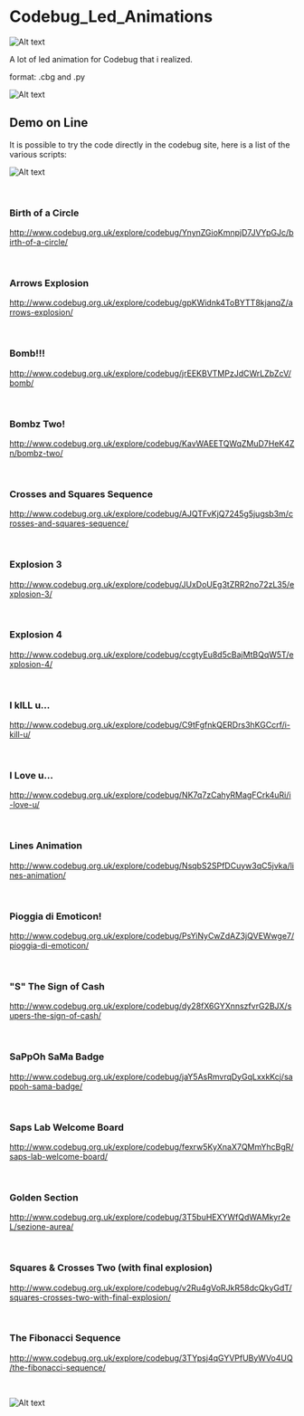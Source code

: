 # Codebug_Led_Animations

![Alt text](https://raw.githubusercontent.com/JonnyBanana/Codebug_Led_Animations/master/IMG/cb.jpg)

A lot of led animation for Codebug that i realized. 

format: .cbg and .py

![Alt text](https://raw.githubusercontent.com/JonnyBanana/Codebug_Led_Animations/master/IMG/codebug.png)


<h2>Demo on Line</h2>

It is possible to try the code directly in the codebug site, here is a list of the various scripts:


![Alt text](https://github.com/JonnyBanana/Codebug_Led_Animations/blob/master/IMG/giphy.gif)

</BR>

<h3>Birth of a Circle</h3>

http://www.codebug.org.uk/explore/codebug/YnynZGioKmnpjD7JVYpGJc/birth-of-a-circle/

</BR>

<h3>Arrows Explosion</h3>

http://www.codebug.org.uk/explore/codebug/gpKWidnk4ToBYTT8kjanqZ/arrows-explosion/


</BR>

<h3>Bomb!!!</h3>

http://www.codebug.org.uk/explore/codebug/jrEEKBVTMPzJdCWrLZbZcV/bomb/


</BR>


<h3>Bombz Two!</h3>

http://www.codebug.org.uk/explore/codebug/KavWAEETQWqZMuD7HeK4Zn/bombz-two/


</BR>

<h3>Crosses and Squares Sequence</h3>

http://www.codebug.org.uk/explore/codebug/AJQTFvKjQ7245g5jugsb3m/crosses-and-squares-sequence/


</BR>

<h3>Explosion 3</h3>

http://www.codebug.org.uk/explore/codebug/JUxDoUEg3tZRR2no72zL35/explosion-3/


</BR>

<h3>Explosion 4</h3>

http://www.codebug.org.uk/explore/codebug/ccgtyEu8d5cBajMtBQqW5T/explosion-4/


</BR>

<h3>I kILL u...</h3>

http://www.codebug.org.uk/explore/codebug/C9tFgfnkQERDrs3hKGCcrf/i-kill-u/


</BR>

<h3>I Love u...</h3>

http://www.codebug.org.uk/explore/codebug/NK7q7zCahyRMagFCrk4uRi/i-love-u/


</BR>

<h3>Lines Animation</h3>

http://www.codebug.org.uk/explore/codebug/NsqbS2SPfDCuyw3qC5jvka/lines-animation/


</BR>

<h3>Pioggia di Emoticon!</h3>

http://www.codebug.org.uk/explore/codebug/PsYiNyCwZdAZ3jQVEWwge7/pioggia-di-emoticon/


</BR>

<h3>"S" The Sign of Cash</h3>

http://www.codebug.org.uk/explore/codebug/dy28fX6GYXnnszfvrG2BJX/supers-the-sign-of-cash/


</BR>

<h3>SaPpOh SaMa Badge</h3>

http://www.codebug.org.uk/explore/codebug/jaY5AsRmvrqDyGqLxxkKcj/sappoh-sama-badge/


</BR>

<h3>Saps Lab Welcome Board</h3>

http://www.codebug.org.uk/explore/codebug/fexrw5KyXnaX7QMmYhcBgR/saps-lab-welcome-board/


</BR>

<h3>Golden Section</h3>

http://www.codebug.org.uk/explore/codebug/3T5buHEXYWfQdWAMkyr2eL/sezione-aurea/


</BR>

<h3>Squares & Crosses Two (with final explosion)</h3>

http://www.codebug.org.uk/explore/codebug/v2Ru4gVoRJkR58dcQkyGdT/squares-crosses-two-with-final-explosion/


</BR>

<h3>The Fibonacci Sequence</h3>

http://www.codebug.org.uk/explore/codebug/3TYpsj4qGYVPfUByWVo4UQ/the-fibonacci-sequence/


</BR>

![Alt text](https://media.giphy.com/media/1hMgA3XGdxiOqRUhoE/giphy.gif)

</BR>



